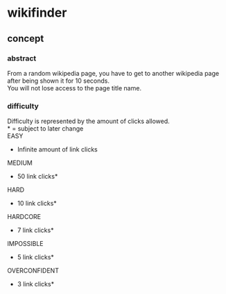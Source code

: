 # wikifinder
## concept
### abstract
From a random wikipedia page, you have to get to another wikipedia page after being shown it for 10 seconds.<br>
You will not lose access to the page title name.

### difficulty
Difficulty is represented by the amount of clicks allowed.<br>
\* = subject to later change<br>
EASY
- Infinite amount of link clicks<br>

MEDIUM
- 50 link clicks\*<br>

HARD
- 10 link clicks\*<br>

HARDCORE
- 7 link clicks\*<br>

IMPOSSIBLE
- 5 link clicks\*<br>

OVERCONFIDENT
- 3 link clicks\*<br>